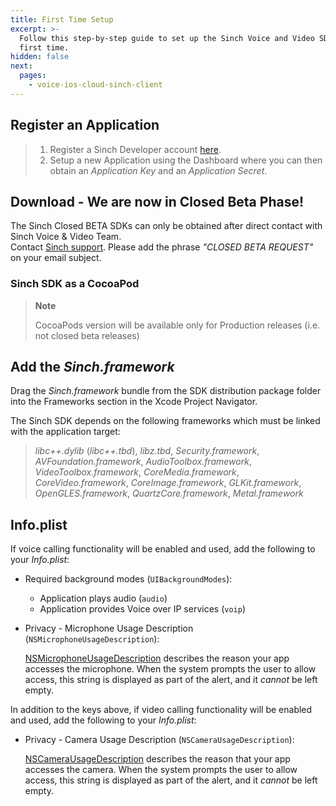 ```yaml
---
title: First Time Setup
excerpt: >-
  Follow this step-by-step guide to set up the Sinch Voice and Video SDK for the
  first time.
hidden: false
next:
  pages:
    - voice-ios-cloud-sinch-client
---
```


## Register an Application

> 1.  Register a Sinch Developer account [here](https://portal.sinch.com/#/signup).
> 2.  Setup a new Application using the Dashboard where you can then obtain an _Application Key_ and an _Application Secret_.

## Download - We are now in Closed Beta Phase!

The Sinch Closed BETA SDKs can only be obtained after direct contact with Sinch Voice & Video Team.  
Contact [Sinch support](mailto:support@sinch.com). Please add the phrase _"CLOSED BETA REQUEST"_ on your email subject.

### Sinch SDK as a CocoaPod

> **Note**
>
> CocoaPods version will be available only for Production releases (i.e. not closed beta releases)

## Add the _Sinch.framework_

Drag the _Sinch.framework_ bundle from the SDK distribution package folder into the Frameworks section in the Xcode Project Navigator.

The Sinch SDK depends on the following frameworks which must be linked with the application target:

> _libc++.dylib_ (_libc++.tbd_), _libz.tbd_, _Security.framework_, _AVFoundation.framework_, _AudioToolbox.framework_, _VideoToolbox.framework_, _CoreMedia.framework_, _CoreVideo.framework_, _CoreImage.framework_, _GLKit.framework_, _OpenGLES.framework_, _QuartzCore.framework_, _Metal.framework_

## Info.plist

If voice calling functionality will be enabled and used, add the following to your _Info.plist_:

- Required background modes (`UIBackgroundModes`):

  - Application plays audio (`audio`)
  - Application provides Voice over IP services (`voip`)

- Privacy - Microphone Usage Description (`NSMicrophoneUsageDescription`):

  [NSMicrophoneUsageDescription](https://developer.apple.com/library/prerelease/content/documentation/General/Reference/InfoPlistKeyReference/Articles/CocoaKeys.html#//apple_ref/doc/uid/TP40009251-SW25) describes the reason your app accesses the microphone. When the system prompts the user to allow access, this string is displayed as part of the alert, and it _cannot_ be left empty.

In addition to the keys above, if video calling functionality will be enabled and used, add the following to your _Info.plist_:

- Privacy - Camera Usage Description (`NSCameraUsageDescription`):

  [NSCameraUsageDescription](https://developer.apple.com/library/prerelease/content/documentation/General/Reference/InfoPlistKeyReference/Articles/CocoaKeys.html#//apple_ref/doc/uid/TP40009251-SW24) describes the reason that your app accesses the camera. When the system prompts the user to allow access, this string is displayed as part of the alert, and it _cannot_ be left empty.
